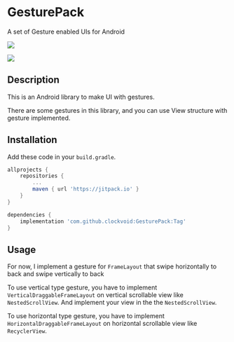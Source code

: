 # GesturePack
A set of Gesture enabled UIs for Android

[![](https://jitpack.io/v/clockvoid/GesturePack.svg)](https://jitpack.io/#clockvoid/GesturePack)

![](https://i.imgur.com/ZROm1RE.gif)

## Description
This is an Android library to make UI with gestures.

There are some gestures in this library, and you can use View structure with gesture implemented.

## Installation
Add these code in your `build.gradle`.

```groovy
allprojects {
    repositories {
        ...
        maven { url 'https://jitpack.io' }
    }
}

dependencies {
    implementation 'com.github.clockvoid:GesturePack:Tag'
}
```

## Usage
For now, I implement a gesture for `FrameLayout` that swipe horizontally to back and swipe vertically to back

To use vertical type gesture, you have to implement `VerticalDraggableFrameLayout` on vertical scrollable view like `NestedScrollView`.
And implement your view in the the `NestedScrollView`.

To use horizontal type gesture, you have to implement `HorizontalDraggableFrameLayout` on horizontal scrollable view like `RecyclerView`.
